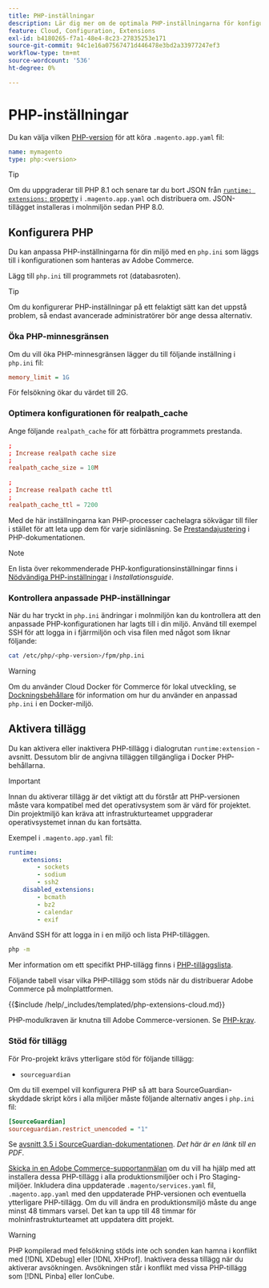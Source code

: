 ```yaml
---
title: PHP-inställningar
description: Lär dig mer om de optimala PHP-inställningarna för konfiguration av Commerce-program i molninfrastrukturen.
feature: Cloud, Configuration, Extensions
exl-id: b4180265-f7a1-48e4-8c23-27835253e171
source-git-commit: 94c1e16a07567471d446478e3bd2a33977247ef3
workflow-type: tm+mt
source-wordcount: '536'
ht-degree: 0%

---
```


# PHP-inställningar

Du kan välja vilken [PHP-version](https://experienceleague.adobe.com/docs/commerce-operations/installation-guide/system-requirements.html) för att köra `.magento.app.yaml` fil:

```yaml
name: mymagento
type: php:<version>
```

>[!TIP]
>
>Om du uppgraderar till PHP 8.1 och senare tar du bort JSON från [`runtime: extensions:` property](properties.md#runtime) i `.magento.app.yaml` och distribuera om. JSON-tillägget installeras i molnmiljön sedan PHP 8.0.

## Konfigurera PHP

Du kan anpassa PHP-inställningarna för din miljö med en `php.ini` som läggs till i konfigurationen som hanteras av Adobe Commerce.

Lägg till `php.ini` till programmets rot (databasroten).

>[!TIP]
>
>Om du konfigurerar PHP-inställningar på ett felaktigt sätt kan det uppstå problem, så endast avancerade administratörer bör ange dessa alternativ.

### Öka PHP-minnesgränsen

Om du vill öka PHP-minnesgränsen lägger du till följande inställning i `php.ini` fil:

```ini
memory_limit = 1G
```

För felsökning ökar du värdet till 2G.

### Optimera konfigurationen för realpath_cache

Ange följande `realpath_cache` för att förbättra programmets prestanda.

```conf
;
; Increase realpath cache size
;
realpath_cache_size = 10M

;
; Increase realpath cache ttl
;
realpath_cache_ttl = 7200
```

Med de här inställningarna kan PHP-processer cachelagra sökvägar till filer i stället för att leta upp dem för varje sidinläsning. Se [Prestandajustering](https://www.php.net/manual/en/ini.core.php) i PHP-dokumentationen.

>[!NOTE]
>
>En lista över rekommenderade PHP-konfigurationsinställningar finns i [Nödvändiga PHP-inställningar](https://experienceleague.adobe.com/docs/commerce-operations/installation-guide/prerequisites/php-settings.html) i _Installationsguide_.

### Kontrollera anpassade PHP-inställningar

När du har tryckt in `php.ini` ändringar i molnmiljön kan du kontrollera att den anpassade PHP-konfigurationen har lagts till i din miljö. Använd till exempel SSH för att logga in i fjärrmiljön och visa filen med något som liknar följande:

```bash
cat /etc/php/<php-version>/fpm/php.ini
```

>[!WARNING]
>
>Om du använder Cloud Docker för Commerce för lokal utveckling, se [Dockningsbehållare](https://developer.adobe.com/commerce/cloud-tools/docker/containers/service/#fpm-container) för information om hur du använder en anpassad `php.ini` i en Docker-miljö.

## Aktivera tillägg

Du kan aktivera eller inaktivera PHP-tillägg i dialogrutan `runtime:extension` -avsnitt. Dessutom blir de angivna tilläggen tillgängliga i Docker PHP-behållarna.

>[!IMPORTANT]
>
>Innan du aktiverar tillägg är det viktigt att du förstår att PHP-versionen måste vara kompatibel med det operativsystem som är värd för projektet. Din projektmiljö kan kräva att infrastrukturteamet uppgraderar operativsystemet innan du kan fortsätta.

Exempel i `.magento.app.yaml` fil:

```yaml
runtime:
    extensions:
        - sockets
        - sodium
        - ssh2
    disabled_extensions:
        - bcmath
        - bz2
        - calendar
        - exif
```

Använd SSH för att logga in i en miljö och lista PHP-tilläggen.

```bash
php -m
```

Mer information om ett specifikt PHP-tillägg finns i [PHP-tilläggslista](https://www.php.net/manual/en/extensions.alphabetical.php).

Följande tabell visar vilka PHP-tillägg som stöds när du distribuerar Adobe Commerce på molnplattformen.

{{$include /help/_includes/templated/php-extensions-cloud.md}}

PHP-modulkraven är knutna till Adobe Commerce-versionen. Se [PHP-krav](https://experienceleague.adobe.com/docs/commerce-operations/installation-guide/prerequisites/php-settings.html).

### Stöd för tillägg

För Pro-projekt krävs ytterligare stöd för följande tillägg:

- `sourceguardian`

Om du till exempel vill konfigurera PHP så att bara SourceGuardian-skyddade skript körs i alla miljöer måste följande alternativ anges i `php.ini` fil:

```ini
[SourceGuardian]
sourceguardian.restrict_unencoded = "1"
```

Se [avsnitt 3.5 i SourceGuardian-dokumentationen](https://sourceguardian.com/demofiles/files/SourceGuardian%20for%20Linux%20User%20Manual.pdf). _Det här är en länk till en PDF_.

[Skicka in en Adobe Commerce-supportanmälan](https://experienceleague.adobe.com/docs/commerce-knowledge-base/kb/help-center-guide/magento-help-center-user-guide.html#submit-ticket) om du vill ha hjälp med att installera dessa PHP-tillägg i alla produktionsmiljöer och i Pro Staging-miljöer. Inkludera dina uppdaterade `.magento/services.yaml` fil, `.magento.app.yaml` med den uppdaterade PHP-versionen och eventuella ytterligare PHP-tillägg. Om du vill ändra en produktionsmiljö måste du ange minst 48 timmars varsel. Det kan ta upp till 48 timmar för molninfrastrukturteamet att uppdatera ditt projekt.

>[!WARNING]
>
>PHP kompilerad med felsökning stöds inte och sonden kan hamna i konflikt med [!DNL XDebug] eller [!DNL XHProf]. Inaktivera dessa tillägg när du aktiverar avsökningen. Avsökningen står i konflikt med vissa PHP-tillägg som [!DNL Pinba] eller IonCube.
